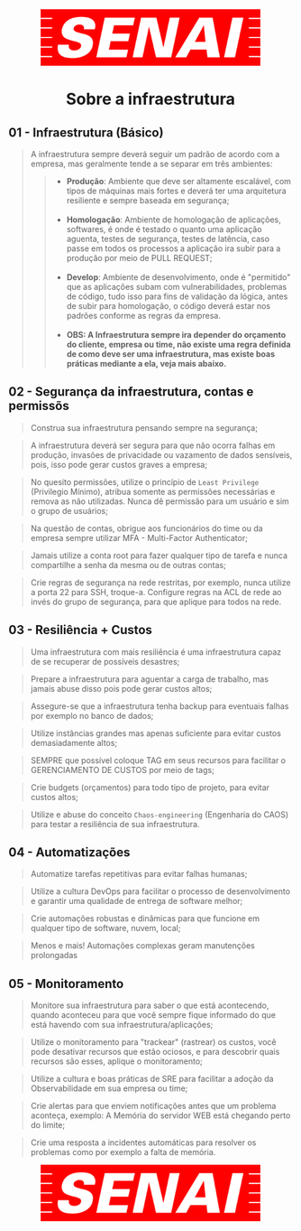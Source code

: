 <div align="center">
<img src="../images/SENAI-Logo.png" height="100">
</div>

<h1 align="center"> Sobre a infraestrutura </h1>

## 01 - Infraestrutura (Básico)

> A infraestrutura sempre deverá seguir um padrão de acordo com a empresa, mas geralmente tende a se separar em três ambientes: <br>
>> * **Produção**: Ambiente que deve ser altamente escalável, com tipos de máquinas mais fortes e deverá ter uma arquitetura resiliente e sempre baseada em segurança; <br><br>
>> * **Homologação**: Ambiente de homologação de aplicações, softwares, é onde é testado o quanto uma aplicação aguenta, testes de segurança, testes de latência, caso passe em todos os processos a aplicação ira subir para a produção por meio de PULL REQUEST; <br><br>
>> * **Develop**: Ambiente de desenvolvimento, onde é "permitido" que as aplicações subam com vulnerabilidades, problemas de código, tudo isso para fins de validação da lógica, antes de subir para homologação, o código deverá estar nos padrões conforme as regras da empresa. <br><br>
>> * **OBS: A Infraestrutura sempre ira depender do orçamento do cliente, empresa ou time, não existe uma regra definida de como deve ser uma infraestrutura, mas existe boas práticas mediante a ela, veja mais abaixo.**

## 02 - Segurança da infraestrutura, contas e permissõs

> Construa sua infraestrutura pensando sempre na segurança;

> A infraestrutura deverá ser segura para que não ocorra falhas em produção, invasões de privacidade ou vazamento de dados sensíveis, pois, isso pode gerar custos graves a empresa;

> No quesito permissões, utilize o princípio de `Least Privilege` (Privilegio Mínimo), atribua somente as permissões necessárias e remova as não utilizadas. Nunca dê permissão para um usuário e sim o grupo de usuários;

> Na questão de contas, obrigue aos funcionários do time ou da empresa sempre utilizar MFA - Multi-Factor Authenticator;

> Jamais utilize a conta root para fazer qualquer tipo de tarefa e nunca compartilhe a senha da mesma ou de outras contas;

> Crie regras de segurança na rede restritas, por exemplo, nunca utilize a porta 22 para SSH, troque-a. Configure regras na ACL de rede ao invés do grupo de segurança, para que aplique para todos na rede.

## 03 - Resiliência + Custos

> Uma infraestrutura com mais resiliência é uma infraestrutura capaz de se recuperar de possíveis desastres;

> Prepare a infraestrutura para aguentar a carga de trabalho, mas jamais abuse disso pois pode gerar custos altos;

> Assegure-se que a infraestrutura tenha backup para eventuais falhas por exemplo no banco de dados;

> Utilize instâncias grandes mas apenas suficiente para evitar custos demasiadamente altos;

> SEMPRE que possível coloque TAG em seus recursos para facilitar o GERENCIAMENTO DE CUSTOS por meio de tags;

> Crie budgets (orçamentos) para todo tipo de projeto, para evitar custos altos;

> Utilize e abuse do conceito `Chaos-engineering` (Engenharia do CAOS) para testar a resiliência de sua infraestrutura.

## 04 - Automatizações

> Automatize tarefas repetitivas para evitar falhas humanas;

> Utilize a cultura DevOps para facilitar o processo de desenvolvimento e garantir uma qualidade de entrega de software melhor;

> Crie automações robustas e dinâmicas para que funcione em qualquer tipo de software, nuvem, local;

> Menos e mais! Automações complexas geram manutenções prolongadas


## 05 - Monitoramento

> Monitore sua infraestrutura para saber o que está acontecendo, quando aconteceu para que você sempre fique informado do que está havendo com sua infraestrutura/aplicações;

> Utilize o monitoramento para "trackear" (rastrear) os custos, você pode desativar recursos que estão ociosos, e para descobrir quais recursos são esses, aplique o monitoramento;

> Utilize a cultura e boas práticas de SRE para facilitar a adoção da Observabilidade em sua empresa ou time;

> Crie alertas para que enviem notificações antes que um problema aconteça, exemplo: A Memória do servidor WEB está chegando perto do limite;

> Crie uma resposta a incidentes automáticas para resolver os problemas como por exemplo a falta de memória.

<div align="center">
<img src="../images/SENAI-Logo.png" height="100">
</div>